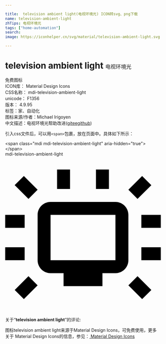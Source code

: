 ```yaml
---

title:  television ambient light(电视环境光) ICON转svg、png下载
name: television-ambient-light
zhTips: 电视环境光
tags: ["home-automation"]
search: 
image: https://iconhelper.cn/svg/material/television-ambient-light.svg

---
```


# television ambient light  <small style="font-size: 60%;font-weight: 100">电视环境光</small>


<div class="detail-page">
<p>
<span><span class="badge-success badge">免费图标</span> </span>
<br/>
<span>
ICON库：
<span class="badge-secondary badge">Material Design Icons</span> 
</span>
<br/>
<span>
CSS名称：
<span class="badge-secondary badge">mdi-television-ambient-light</span> 
</span>
<br/>
<span>
unicode：
<span class="badge-secondary badge">F1356</span> 
<copy-btn content='F1356' btn-title=""></copy-btn>
<copy-btn :content='String.fromCodePoint(parseInt("F1356", 16))' btn-title="复制U"></copy-btn>
</span>
<br/>
<span>
版本：
<span class="badge-secondary badge">4.9.95</span> 
</span><br/><span>标签：<span class="badge-light badge"><router-link to="/tags/home-automation.html">家、自动化</router-link></span></span>
<br/>
<span>图标来源/作者：<span class="badge-light badge">Michael Irigoyen</span></span> 
<br/>
<span class="zh-detail">中文描述：<span class="badge-primary badge">电视环境光</span><span class="help-link"><span>帮助改进</span>(<a href="https://gitee.com/liuwave/icon-helper/edit/master/json/material/television-ambient-light.json" target="_blank" rel="noopener noreferrer">gitee</a><a href="https://github.com/liuwave/icon-helper/edit/master/json/material/television-ambient-light.json" target="_blank" rel="noopener noreferrer">github</a></span>)</span><br/>
</p>
</div>
<div class="alert alert-dark">
  <i class="mdi mdi-television-ambient-light mdi-48px"></i>
  <i class="mdi mdi-television-ambient-light mdi-36px"></i>
  <i class="mdi mdi-television-ambient-light mdi-24px"></i>
  <i class="mdi mdi-television-ambient-light mdi-18px"></i>
</div>
<div>
  <p>引入css文件后，可以用<code>&lt;span&gt;</code>包裹，放在页面中。具体如下所示：    
  </p>
  <div class="alert alert-primary" style="font-size: 14px">
    &lt;span class="mdi mdi-television-ambient-light" aria-hidden="true"&gt;&lt;/span&gt;
    <copy-btn content='<span class="mdi mdi-television-ambient-light" aria-hidden="true"></span>'></copy-btn>
  </div>
  <div class="alert alert-secondary">
    <i class="mdi mdi-television-ambient-light"
    style="font-size: 24px"
    aria-hidden="true"></i> mdi-television-ambient-light
    <copy-btn content="mdi-television-ambient-light" btn-title="复制图标名称"></copy-btn>
  </div>
</div>
<div id="svg" class="svg-wrap">
<svg xmlns="http://www.w3.org/2000/svg" viewBox="0 0 24 24"><path d="M3 11H0V9H3V11M3 14H0V16H3V14M5 5.12L2.88 3L1.46 4.41L3.59 6.54L5 5.12M10 5V2H8V5H10M24 9H21V11H24V9M16 5V2H14V5H16M20.41 6.54L22.54 4.42L21.12 3L19 5.12L20.41 6.54M24 14H21V16H24V14M19 9V16C19 17.1 18.1 18 17 18H15V20H9V18H7C5.9 18 5 17.1 5 16V9C5 7.9 5.9 7 7 7H17C18.1 7 19 7.9 19 9M17 9H7V16H17V9M19 19.88L21.12 22L22.54 20.59L20.41 18.47L19 19.88M3.59 18.46L1.47 20.59L2.88 22L5 19.88L3.59 18.46Z" /></svg>
</div>
<detail full-name='mdi-television-ambient-light'></detail>
<div class="icon-detail__container">
<p>关于“<b>television ambient light</b>”的评论:</p>
</div>
<Vssue title="关于“television ambient light”的评论" />    
<div><p>图标television ambient light来源于Material Design Icons，可免费使用，更多关于 Material Design Icons的信息，参见：<a target="_blank" href="https://iconhelper.cn/material.html"> Material Design Icons</a>
</p></div>
